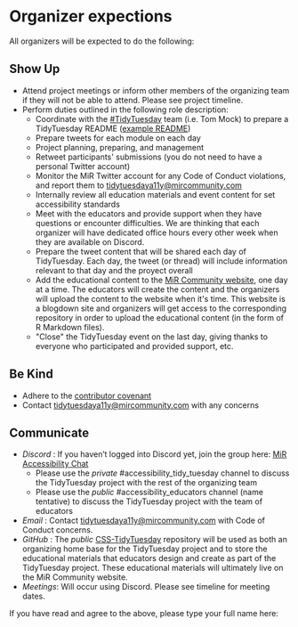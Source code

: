 # Organizer expections

All organizers will be expected to do the following:

## Show Up

* Attend project meetings or inform other members of the organizing team if they will not be able to attend. Please see project timeline.
* Perform duties outlined in the following role description:
	* Coordinate with the [#TidyTuesday](https://github.com/rfordatascience/tidytuesday) team (i.e. Tom Mock) to prepare a TidyTuesday README ([example README](https://github.com/rfordatascience/tidytuesday/tree/master/data/2022/2022-10-04))
	* Prepare tweets for each module on each day
	* Project planning, preparing, and management
	* Retweet participants' submissions (you do not need to have a personal Twitter account)
	* Monitor the MiR Twitter account for any Code of Conduct violations, and report them to tidytuesdaya11y@mircommunity.com
	* Internally review all education materials and event content for set accessibility standards
	* Meet with the educators and provide support when they have questions or encounter difficulties. We are thinking that each organizer will have dedicated office hours every other week when they are available on Discord.
	* Prepare the tweet content that will be shared each day of TidyTuesday. Each day, the tweet (or thread) will include information relevant to that day and the proyect overall
	* Add the educational content to the [MiR Community website](https://mircommunity.com/), one day at a time. The educators will create the content and the organizers will upload the content to the website when it's time. This website is a blogdown site and organizers will get access to the corresponding repository in order to upload the educational content (in the form of R Markdown files).
	* "Close" the TidyTuesday event on the last day, giving thanks to everyone who participated and provided support, etc.

## Be Kind

* Adhere to the [contributor covenant](https://www.contributor-covenant.org/version/2/1/code_of_conduct)
* Contact tidytuesdaya11y@mircommunity.com with any concerns

## Communicate

* *Discord* : If you haven’t logged into Discord yet, join the group here: [MiR Accessibility Chat](https://discord.gg/DsEubkxS)
	* Please use the _private_ #accessibility_tidy_tuesday channel to discuss the TidyTuesday project with the rest of the organizing team
	* Please use the _public_ #accessibility_educators channel (name tentative) to discuss the TidyTuesday project with the team of educators
* *Email* : Contact tidytuesdaya11y@mircommunity.com with Code of Conduct concerns.
* *GitHub* : The _public_ [CSS-TidyTuesday](https://github.com/MiR-Community/CSS-TidyTuesday) repository will be used as both an organizing home base for the TidyTuesday project and to store the educational materials that educators design and create as part of the TidyTuesday project. These educational materials will ultimately live on the MiR Community website.
* *Meetings*: Will occur using Discord. Please see timeline for meeting dates.

If you have read and agree to the above, please type your full name here:
